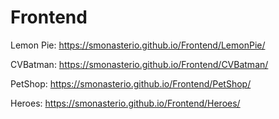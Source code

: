 # Frontend

Lemon Pie: https://smonasterio.github.io/Frontend/LemonPie/

CVBatman: https://smonasterio.github.io/Frontend/CVBatman/

PetShop: https://smonasterio.github.io/Frontend/PetShop/

Heroes: https://smonasterio.github.io/Frontend/Heroes/
